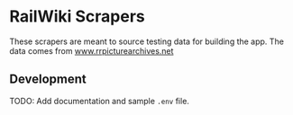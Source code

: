 # RailWiki Scrapers

These scrapers are meant to source testing data for building the app. The 
data comes from www.rrpicturearchives.net

## Development

TODO: Add documentation and sample `.env` file.